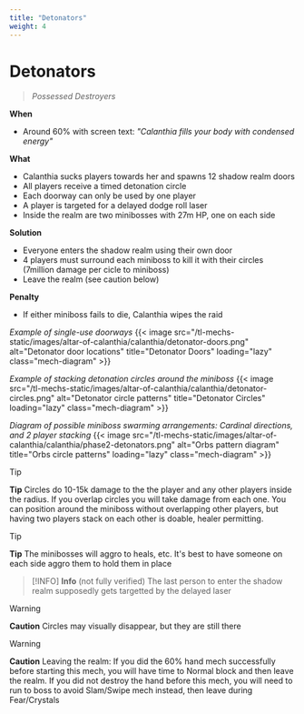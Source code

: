 ```yaml
---
title: "Detonators"
weight: 4
---
```


# Detonators
> _Possessed Destroyers_

**When**
- Around 60% with screen text: _"Calanthia fills your body with condensed energy"_

**What**
- Calanthia sucks players towards her and spawns 12 shadow realm doors
- All players receive a timed detonation circle
- Each doorway can only be used by one player
- A player is targeted for a delayed dodge roll laser
- Inside the realm are two minibosses with 27m HP, one on each side

**Solution**
- Everyone enters the shadow realm using their own door
- 4 players must surround each miniboss to kill it with their circles (7million damage per cicle to miniboss)
- Leave the realm (see caution below)

**Penalty**
- If either miniboss fails to die, Calanthia wipes the raid

_Example of single-use doorways_
{{< image src="/tl-mechs-static/images/altar-of-calanthia/calanthia/detonator-doors.png" alt="Detonator door locations" title="Detonator Doors" loading="lazy" class="mech-diagram" >}}

_Example of stacking detonation circles around the miniboss_
{{< image src="/tl-mechs-static/images/altar-of-calanthia/calanthia/detonator-circles.png" alt="Detonator circle patterns" title="Detonator Circles" loading="lazy" class="mech-diagram" >}}

_Diagram of possible miniboss swarming arrangements: Cardinal directions, and 2 player stacking_
{{< image src="/tl-mechs-static/images/altar-of-calanthia/calanthia/phase2-detonators.png" alt="Orbs pattern diagram" title="Orbs circle patterns" loading="lazy" class="mech-diagram" >}}

> [!TIP]
> **Tip**
> Circles do 10-15k damage to the the player and any other players inside the radius. If you overlap circles you will take damage from each one. You can position around the miniboss without overlapping other players, but having two players stack on each other is doable, healer permitting.

> [!TIP]
> **Tip**
> The minibosses will aggro to heals, etc. It's best to have someone on each side aggro them to hold them in place

> [!INFO]
> **Info**
> (not fully verified) The last person to enter the shadow realm supposedly gets targetted by the delayed laser

> [!WARNING]
> **Caution**
> Circles may visually disappear, but they are still there

> [!WARNING]
> **Caution**
> Leaving the realm: If you did the 60% hand mech successfully before starting this mech, you will have time to Normal block and then leave the realm. If you did not destroy the hand before this mech, you will need to run to boss to avoid Slam/Swipe mech instead, then leave during Fear/Crystals
